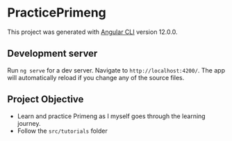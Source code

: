 # PracticePrimeng

This project was generated with [Angular CLI](https://github.com/angular/angular-cli) version 12.0.0.

## Development server

Run `ng serve` for a dev server. Navigate to `http://localhost:4200/`. The app will automatically reload if you change any of the source files.

## Project Objective
- Learn and practice Primeng as I myself goes through the learning journey.
- Follow the `src/tutorials` folder
